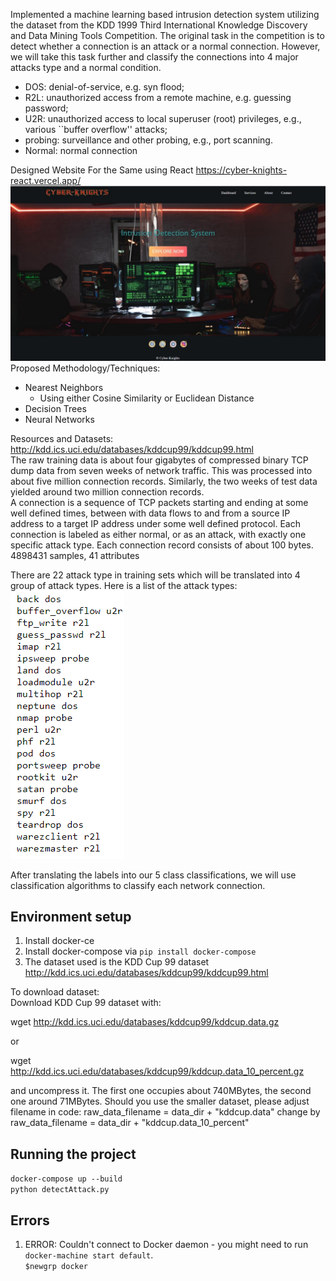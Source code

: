 
 Implemented a machine learning based intrusion detection system utilizing the dataset from the KDD 1999 Third International Knowledge Discovery and Data Mining Tools Competition. The original task in the competition is to detect whether a connection is an attack or a normal connection. However, we will take this task further and classify the connections into 4 major attacks type and a normal condition.  
- DOS: denial-of-service, e.g. syn flood;  
- R2L: unauthorized access from a remote machine, e.g. guessing password;   
- U2R: unauthorized access to local superuser (root) privileges, e.g., various ``buffer overflow'' attacks;    
- probing: surveillance and other probing, e.g., port scanning.    
- Normal: normal connection  

Designed Website For the Same using React
https://cyber-knights-react.vercel.app/
![landing](assets/NIDS.png)
Proposed Methodology/Techniques:   
- Nearest Neighbors
   - Using either Cosine Similarity or Euclidean Distance
- Decision Trees
- Neural Networks

Resources and Datasets:       
http://kdd.ics.uci.edu/databases/kddcup99/kddcup99.html    
The raw training data is about four gigabytes of compressed binary TCP dump data from seven weeks of network traffic. This was processed into about five million connection records. Similarly, the two weeks of test data yielded around two million connection records.     
A connection is a sequence of TCP packets starting and ending at some well defined times, between with data flows to and from a source IP address to a target IP address under some well defined protocol. Each connection is labeled as either normal, or as an attack, with exactly one specific attack type. Each connection record consists of about 100 bytes.  
4898431 samples, 41 attributes   

There are 22 attack type in training sets which will be translated into 4 group of attack types. Here is a list of the attack types:   
![Attack_types](assets/attack_types.png)   

After translating the labels into our 5 class classifications, we will use classification algorithms to classify each network connection.   

## Environment setup

1.  Install docker-ce
2.  Install docker-compose via `pip install docker-compose`
3.  The dataset used is the KDD Cup 99 dataset http://kdd.ics.uci.edu/databases/kddcup99/kddcup99.html

To download dataset:  
   Download KDD Cup 99 dataset with:

   wget http://kdd.ics.uci.edu/databases/kddcup99/kddcup.data.gz

   or

   wget http://kdd.ics.uci.edu/databases/kddcup99/kddcup.data_10_percent.gz

   and uncompress it. The first one occupies about 740MBytes, the second one
   around 71MBytes. Should you use the smaller dataset, please adjust filename
   in code:
   raw_data_filename = data_dir + "kddcup.data"
   change by
   raw_data_filename = data_dir + "kddcup.data_10_percent"


## Running the project

`docker-compose up --build`  
`python detectAttack.py`


## Errors

1. ERROR: Couldn't connect to Docker daemon - you might need to run `docker-machine start default`.  
`$newgrp docker`
